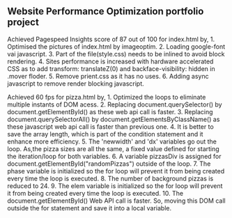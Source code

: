 ## Website Performance Optimization portfolio project

Achieved Pagespeed Insights score of 87 out of 100 for index.html by,
    1. Optimised the pictures of index.html by imageoptim.
    2. Loading google-font vai javascript.
    3. Part of the file(style.css) needs to be inlined to avoid block rendering.
    4. Sites performance is increased with hardware accelerated CSS as to add transform: translateZ(0) and backface-visibility: hidden in .mover floder.
    5. Remove prient.css as it has no uses.
    6. Adding async javascript to remove render blocking javascript.
 
Achieved 60 fps for pizza.html by,
    1. Optimized the loops to eliminate multiple instants of DOM acess.
    2. Replacing document.querySelector() by document.getElementById() as these web api call is faster.
    3. Replacing document.querySelectorAll() by document.getElementsByClassName() as these javascript web api call is faster than previous one.
    4. It is better to save the array length, which is part of the condition statement and it enhance more efficiency.
    5. The 'newwidth' and 'dx' variables go out the loop. As,the pizza sizes are all the same, a fixed value defined for starting the iteration/loop for both variables.
    6. A variable pizzasDiv is assigned for document.getElementById("randomPizzas") outside of the loop.
    7. The phase variable is initialized so the for loop will prevent it from being created every time the loop is executed.
    8. The number of background pizzas is reduced to 24.
    9. The elem variable is initialized so the for loop will prevent it from being created every time the loop is executed.
    10. The document.getElementById() Web API call is faster. So, moving this DOM call outside the for statement and save it into a local variable.
